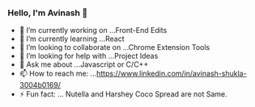 ### Hello, I'm Avinash 👋

- 🔭 I’m currently working on ...Front-End Edits
- 🌱 I’m currently learning ...React
- 👯 I’m looking to collaborate on ...Chrome Extension Tools
- 🤔 I’m looking for help with ...Project Ideas 
- 💬 Ask me about ...Javascript or C/C++
- 📫 How to reach me: ...https://www.linkedin.com/in/avinash-shukla-3004b0169/
- ⚡ Fun fact: ... Nutella and Harshey Coco Spread are not Same.
